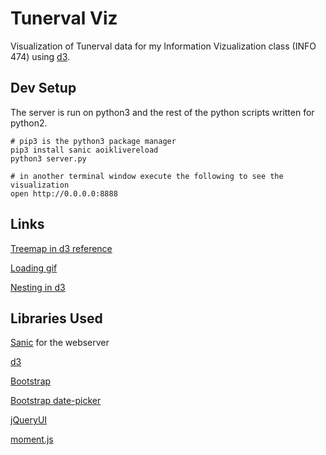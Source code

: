 # Tunerval Viz

Visualization of Tunerval data for my Information Vizualization class (INFO 474) using [d3](https://d3js.org/).

## Dev Setup

The server is run on python3 and the rest of the python scripts written for python2.

	# pip3 is the python3 package manager
	pip3 install sanic aoiklivereload
	python3 server.py

	# in another terminal window execute the following to see the visualization
	open http://0.0.0.0:8888

## Links

[Treemap in d3 reference](https://bl.ocks.org/mbostock/4063582)

[Loading gif](https://www.reddit.com/r/loadingicon/comments/4dxdtv/axis_of_oscillation/)

[Nesting in d3](https://bost.ocks.org/mike/nest/)

## Libraries Used

[Sanic](https://github.com/channelcat/sanic) for the webserver

[d3](https://d3js.org/) 

[Bootstrap](http://getbootstrap.com/)

[Bootstrap date-picker](https://github.com/uxsolutions/bootstrap-datepicker)

[jQueryUI](https://jqueryui.com/)

[moment.js](https://momentjs.com/)